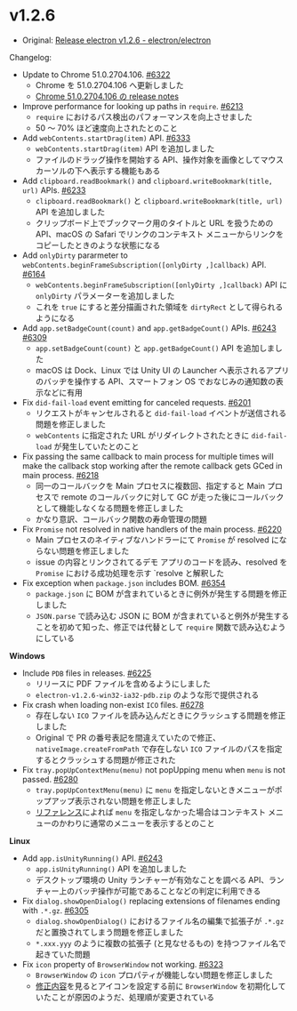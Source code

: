# v1.2.6

* Original: [Release electron v1.2.6 - electron/electron](https://github.com/electron/electron/releases/tag/v1.2.6)

Changelog:

* Update to Chrome 51.0.2704.106. [#6322](https://github.com/electron/electron/pull/6322)
  * Chrome を 51.0.2704.106 へ更新しました
  * [Chrome 51.0.2704.106 の release notes](https://chromereleases.googleblog.com/2016/06/stable-channel-update_23.html)
* Improve performance for looking up paths in `require`. [#6213](https://github.com/electron/electron/pull/6213)
  * `require` におけるパス検出のパフォーマンスを向上させました
  * 50 〜 70% ほど速度向上されたとのこと
* Add `webContents.startDrag(item)` API. [#6333](https://github.com/electron/electron/pull/6333)
  * `webContents.startDrag(item)` API を追加しました
  * ファイルのドラッグ操作を開始する API、操作対象を画像としてマウス カーソルの下へ表示する機能もある
* Add `clipboard.readBookmark()` and `clipboard.writeBookmark(title, url)` APIs. [#6233](https://github.com/electron/electron/pull/6233)
  * `clipboard.readBookmark()` と `clipboard.writeBookmark(title, url)` API を追加しました
  * クリップボード上でブックマーク用のタイトルと URL を扱うための API、macOS の Safari でリンクのコンテキスト メニューからリンクをコピーしたときのような状態になる
* Add `onlyDirty` pararmeter to `webContents.beginFrameSubscription([onlyDirty ,]callback)` API. [#6164](https://github.com/electron/electron/pull/6164)
  * `webContents.beginFrameSubscription([onlyDirty ,]callback)` API に `onlyDirty` パラメーターを追加しました
  * これを `true` にすると差分描画された領域を `dirtyRect` として得られるようになる
* Add `app.setBadgeCount(count)` and `app.getBadgeCount()` APIs. [#6243](https://github.com/electron/electron/pull/6243) [#6309](https://github.com/electron/electron/pull/6309)
  * `app.setBadgeCount(count)` と `app.getBadgeCount()` API を追加しました
  * macOS は Dock、Linux では Unity UI の Launcher へ表示されるアプリのバッヂを操作する API、スマートフォン OS でおなじみの通知数の表示などに有用
* Fix `did-fail-load` event emitting for canceled requests. [#6201](https://github.com/electron/electron/pull/6201)
  * リクエストがキャンセルされると `did-fail-load` イベントが送信される問題を修正しました
  * `webContents` に指定された URL がリダイレクトされたときに `did-fail-load` が発生していたとのこと
* Fix passing the same callback to main process for multiple times will make the callback stop working after the remote callback gets GCed in main process. [#6218](https://github.com/electron/electron/pull/6218)
  * 同一のコールバックを Main プロセスに複数回、指定すると Main プロセスで remote のコールバックに対して GC が走った後にコールバックとして機能しなくなる問題を修正しました
  * かなり意訳、コールバック関数の寿命管理の問題
* Fix `Promise` not resolved in native handlers of the main process. [#6220](https://github.com/electron/electron/pull/6220)
  * Main プロセスのネイティブなハンドラーにて `Promise` が resolved にならない問題を修正しました
  * issue の内容とリンクされてるデモ アプリのコードを読み、resolved を `Promise` における成功処理を示す `resolve と解釈した
* Fix exception when `package.json` includes BOM. [#6354](https://github.com/electron/electron/pull/6354)
  * `package.json` に BOM が含まれているときに例外が発生する問題を修正しました
  * `JSON.parse` で読み込む JSON に BOM が含まれていると例外が発生することを初めて知った、修正では代替として `require` 関数で読み込むようにしている

**Windows**

* Include `PDB` files in releases. [#6225](https://github.com/electron/electron/pull/6225)
  * リリースに PDF ファイルを含めるようにしました
  * `electron-v1.2.6-win32-ia32-pdb.zip` のような形で提供される
* Fix crash when loading non-exist `ICO` files. [#6278](https://github.com/electron/electron/pull/6278)
  * 存在しない `ICO` ファイルを読み込んだときにクラッシュする問題を修正しました
  * Original で PR の番号表記を間違えていたので修正、`nativeImage.createFromPath` で存在しない `ICO` ファイルのパスを指定するとクラッシュする問題が修正された
* Fix `tray.popUpContextMenu(menu)` not popUpping menu when `menu` is not passed. [#6280](https://github.com/electron/electron/pull/6280)
  * `tray.popUpContextMenu(menu)` に `menu` を指定しないときメニューがポップアップ表示されない問題を修正しました
  * [リファレンス](https://github.com/electron/electron/blob/master/docs/api/tray.md)によれば `menu` を指定しなかった場合はコンテキスト メニューのかわりに通常のメニューを表示するとのこと

**Linux**

* Add `app.isUnityRunning()` API. [#6243](https://github.com/electron/electron/pull/6243)
  * `app.isUnityRunning()` API を追加しました
  * デスクトップ環境の Unity ランチャーが有効なことを調べる API、ランチャー上のバッヂ操作が可能であることなどの判定に利用できる
* Fix `dialog.showOpenDialog()` replacing extensions of filenames ending with `.*.gz`. [#6305](https://github.com/electron/electron/pull/6305)
  * `dialog.showOpenDialog()` におけるファイル名の編集で拡張子が `.*.gz` だと置換されてしまう問題を修正しました
  * `*.xxx.yyy` のように複数の拡張子 (と見なせるもの) を持つファイル名で起きていた問題
* Fix `icon` property of `BrowserWindow` not working. [#6323](https://github.com/electron/electron/pull/6323)
  * `BrowserWindow` の `icon` プロパティが機能しない問題を修正しました
  * [修正内容](https://github.com/electron/electron/pull/6323/commits/e76ec92812da70641986fe24278723ea8014fd43)を見るとアイコンを設定する前に `BrowserWindow` を初期化していたことが原因のようだ、処理順が変更されている
